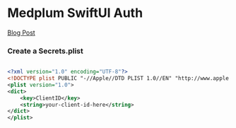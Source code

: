 # Medplum SwiftUI Auth

[Blog Post](https://wamser.com/medplum/oauth/2024/10/03/medplum-oauth-demo.html)
 
### Create a Secrets.plist

```xml

<?xml version="1.0" encoding="UTF-8"?>
<!DOCTYPE plist PUBLIC "-//Apple//DTD PLIST 1.0//EN" "http://www.apple.com/DTDs/PropertyList-1.0.dtd">
<plist version="1.0">
<dict>
	<key>ClientID</key>
	<string>your-client-id-here</string>
</dict>
</plist>

```

